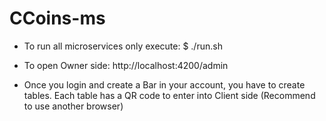 # CCoins-ms

* To run all microservices only execute:
$ ./run.sh

* To open Owner side:
http://localhost:4200/admin

* Once you login and create a Bar in your account, you have to create tables.
Each table has a QR code to enter into Client side (Recommend to use another browser)

